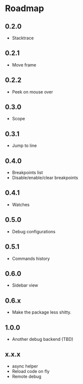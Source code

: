 # Roadmap

## 0.2.0
* Stacktrace

## 0.2.1
* Move frame

## 0.2.2
* Peek on mouse over

## 0.3.0
* Scope

## 0.3.1
* Jump to line

## 0.4.0
* Breakpoints list
* Disable/enable/clear breakpoints

## 0.4.1
* Watches

## 0.5.0
* Debug configurations

## 0.5.1
* Commands history

## 0.6.0
* Sidebar view

## 0.6.x
* Make the package less shitty.

## 1.0.0
* Another debug backend (TBD)

## x.x.x
* async helper
* Reload code on fly
* Remote debug
